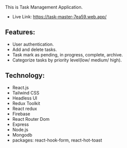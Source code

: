 This is Task Management Application.
- Live Link: https://task-master-7ea59.web.app/

## Features:
- User authentication.
- Add and delete tasks.
- Task mark as pending, in progress, complete, archive.
- Categorize tasks by priority level(low/ medium/ high).

## Technology:
- React.js
- Tailwind CSS
- Headless UI
- Redux Toolkit
- React redux
- Firebase
- React Router Dom
- Express
- Node.js
- Mongodb
- packages: react-hook-form, react-hot-toast
